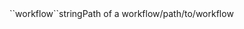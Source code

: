 <tr><td>``workflow``</td><td>string</td><td>Path of a workflow</td><td>/path/to/workflow</td><td></td></tr>
